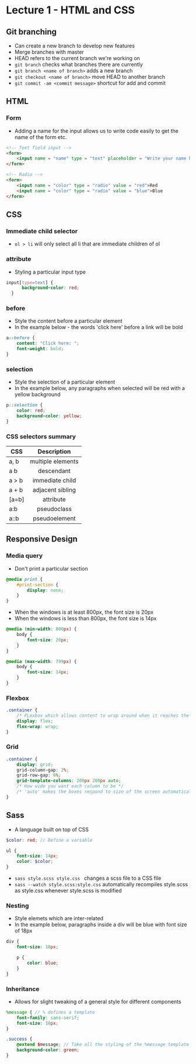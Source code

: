 # Lecture 1 - HTML and CSS

## Git branching
- Can create a new branch to develop new features 
- Merge branches with master
- HEAD refers to the current branch we're working on
- `git branch` checks what branches there are currently
- `git branch <name of branch>` adds a new branch
- `git checkout <name of branch>` move HEAD to another branch
- `git commit -am <commit message>` shortcut for add and commit

## HTML
### Form
- Adding a name for the input allows us to write code easily to get the name of the form etc.
``` html
<!-- Text field input -->
<form>
    <input name = "name" type = "text" placeholder = "Write your name here">
</form>
```
``` html
<!-- Radio -->
<form>
    <input name = "color" type = "radio" value = "red">Red
    <input name = "color" type = "radio" value = "blue">Blue
</form>
```
## CSS
### Immediate child selector
- `ol > li` will only select all li that are immediate children of ol

### attribute 
- Styling a particular input type 
``` css
input[type=text] {
      background-color: red;
  }
```
### before
- Style the content before a particular element
- In the example below - the words 'click here' before a link will be bold
``` CSS
a::before {
    content: "Click here: ";
    font-weight: bold;
}
```


### selection 
- Style the selection of a particular element 
- In the example below, any paragraphs when selected will be red with a yellow background 
``` CSS
p::selection {
    color: red;
    background-color: yellow;
}
```

### CSS selectors summary

| CSS           | Description        | 
| ------------- |:-------------:     | 
| a, b          | multiple elements  | 
| a b           | descendant         |  
| a > b         | immediate child    |
| a + b         | adjacent sibling   |
| [a=b]         | attribute          |
| a:b           | pseudoclass        |
| a::b          | pseudoelement      |


## Responsive Design

### Media query
- Don't print a particular section 
``` CSS
@media print {
    #print-section {
        display: none;
    }
}
```
- When the windows is at least 800px, the font size is 20px
- When the windows is less than 800px, the font size is 14px
``` CSS
@media (min-width: 800px) {
    body {
        font-size: 20px;
    }
}

@media (max-width: 799px) {
    body {
        font-size: 14px;
    }
}
```

### Flexbox
``` CSS
.container {
    /* FLexbox which allows content to wrap around when it reaches the end of the line*/
    display: flex;  
    flex-wrap: wrap;
}
```

### Grid 
``` CSS
.container {
    display: grid;  
    grid-column-gap: 2%;
    grid-row-gap: 6%;
    grid-template-columns: 200px 200px auto; 
    /* How wide you want each column to be */
    /* 'auto' makes the boxes respond to size of the screen automatically */
}
```

## Sass
- A language built on top of CSS
``` Scss
$color: red; // Define a variable

ul {
    font-size: 14px;
    color: $color;
}
```
- `sass style.scss style.css ` changes a scss file to a CSS file
-  `sass --watch style.scss:style.css` automatically recompiles style.scss as style.css whenever style.scss is modified

### Nesting 
- Style elemets which are inter-related
- In the example below, paragraphs inside a div will be blue with font size of 18px
``` Scss 
div {
    font-size: 18px;

    p {
        color: blue;
    }
}
```

### Inheritance
- Allows for slight tweaking of a general style for different components
``` Scss 
%message { // % defines a template
    font-family: sans-serif;
    font-size: 18px;
}

.success {
    @extend $message; // Take all the styling of the %message template
    background-color: green;
}
```
